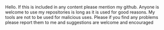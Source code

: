 Hello. If this is included in any content please mention my github.
Anyone is welcome to use my repositories is long as it is used for good reasons. My tools are not to be used for malicious uses.
Please if you find any problems please report them to me and suggestions are welcome and encouraged
